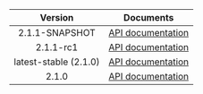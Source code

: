 | Version | Documents |
|:---:|---|
| 2.1.1-SNAPSHOT | [API documentation](2.1.1-SNAPSHOT) |
| 2.1.1-rc1 | [API documentation](2.1.1-rc1) |
| latest-stable (2.1.0) | [API documentation](latest-stable) |
| 2.1.0 | [API documentation](2.1.0) |
